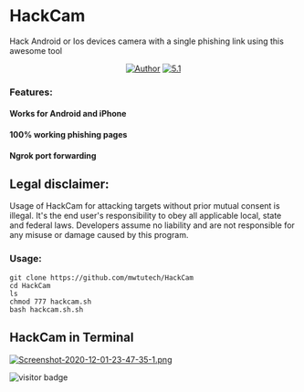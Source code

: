 # HackCam

Hack Android or Ios devices camera with a single phishing link using this awesome tool

<p align="center">
<a href="https://github.com/V1CK3Y2"><img title="Author" src="https://img.shields.io/badge/Author-V1CK3Y2-red.svg?style=for-the-badge&logo=github"></a>
<a href="Bash"><img title="5.1" src="https://img.shields.io/badge/Bash-5.1-lightgreen.svg?style=for-the-badge&logo=bash"></a>
</p>

### Features:

#### Works for Android and iPhone
#### 100% working phishing pages
#### Ngrok port forwarding

## Legal disclaimer:

Usage of HackCam for attacking targets without prior mutual consent is illegal. It's the end user's responsibility to obey all applicable local, state and federal laws. Developers assume no liability and are not responsible for any misuse or damage caused by this program. 

### Usage:
```
git clone https://github.com/mwtutech/HackCam
cd HackCam
ls
chmod 777 hackcam.sh
bash hackcam.sh.sh
```
## HackCam in Terminal

[![Screenshot-2020-12-01-23-47-35-1.png](https://i.postimg.cc/76fMXdL5/Screenshot-2020-12-01-23-47-35-1.png)](https://postimg.cc/34QvxLmh)

<p>
<img src="https://visitor-badge.laobi.icu/badge?page_id=JasonJerry.lockphish" alt="visitor badge"/>
</p>
